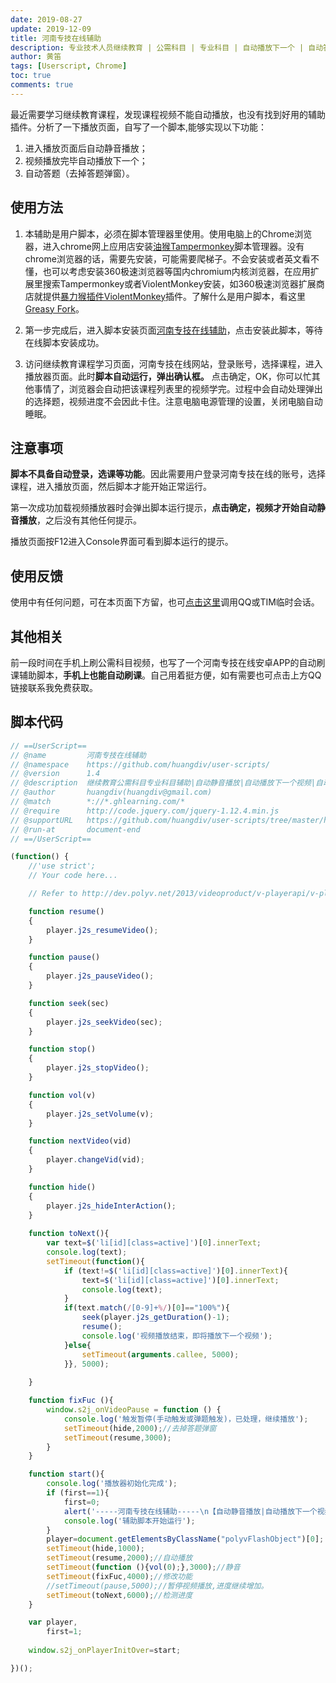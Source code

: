 ```yaml
---
date: 2019-08-27
update: 2019-12-09
title: 河南专技在线辅助
description: 专业技术人员继续教育 | 公需科目 | 专业科目 | 自动播放下一个 | 自动答题
author: 黄笛
tags: [Userscript, Chrome]
toc: true
comments: true
---
```

最近需要学习继续教育课程，发现课程视频不能自动播放，也没有找到好用的辅助插件。分析了一下播放页面，自写了一个脚本,能够实现以下功能：

 1. 进入播放页面后自动静音播放；
 2. 视频播放完毕自动播放下一个；
 3. 自动答题（去掉答题弹窗）。

## 使用方法

1. 本辅助是用户脚本，必须在脚本管理器里使用。使用电脑上的Chrome浏览器，进入chrome网上应用店安装[油猴Tampermonkey][tam]脚本管理器。没有chrome浏览器的话，需要先安装，可能需要爬梯子。不会安装或者英文看不懂，也可以考虑安装360极速浏览器等国内chromium内核浏览器，在应用扩展里搜索Tampermonkey或者ViolentMonkey安装，如360极速浏览器扩展商店就提供[暴力猴插件ViolentMonkey][vio]插件。了解什么是用户脚本，看这里[Greasy Fork][gre]。

2. 第一步完成后，进入脚本安装页面[河南专技在线辅助][hn]，点击安装此脚本，等待在线脚本安装成功。

3. 访问继续教育课程学习页面，河南专技在线网站，登录账号，选择课程，进入播放器页面。此时**脚本自动运行，弹出确认框。** 点击确定，OK，你可以忙其他事情了，浏览器会自动把该课程列表里的视频学完。过程中会自动处理弹出的选择题，视频进度不会因此卡住。注意电脑电源管理的设置，关闭电脑自动睡眠。
<!--more-->
## 注意事项

**脚本不具备自动登录，选课等功能**。因此需要用户登录河南专技在线的账号，选择课程，进入播放页面，然后脚本才能开始正常运行。

第一次成功加载视频播放器时会弹出脚本运行提示，**点击确定，视频才开始自动静音播放**，之后没有其他任何提示。

播放页面按F12进入Console界面可看到脚本运行的提示。


## 使用反馈

使用中有任何问题，可在本页面下方留，也可[点击这里][qq]调用QQ或TIM临时会话。

## 其他相关

前一段时间在手机上刷公需科目视频，也写了一个河南专技在线安卓APP的自动刷课辅助脚本，**手机上也能自动刷课**。自己用着挺方便，如有需要也可点击上方QQ链接联系我免费获取。

## 脚本代码

```js
// ==UserScript==
// @name         河南专技在线辅助
// @namespace    https://github.com/huangdiv/user-scripts/
// @version      1.4
// @description  继续教育公需科目专业科目辅助|自动静音播放|自动播放下一个视频|自动答题(去掉答题弹窗)
// @author       huangdiv(huangdiv@gmail.com)
// @match        *://*.ghlearning.com/*
// @require      http://code.jquery.com/jquery-1.12.4.min.js
// @supportURL   https://github.com/huangdiv/user-scripts/tree/master/hnzj
// @run-at       document-end
// ==/UserScript==

(function() {
    //'use strict';
    // Your code here...

    // Refer to http://dev.polyv.net/2013/videoproduct/v-playerapi/v-playerapi-event/jsbf0001/

    function resume()
    {
        player.j2s_resumeVideo();
    }

    function pause()
    {
        player.j2s_pauseVideo();
    }

    function seek(sec)
    {
        player.j2s_seekVideo(sec);
    }

    function stop()
    {
        player.j2s_stopVideo();
    }

    function vol(v)
    {
        player.j2s_setVolume(v);
    }

    function nextVideo(vid)
    {
        player.changeVid(vid);
    }

    function hide()
    {
        player.j2s_hideInterAction();
    }
  
    function toNext(){
        var text=$('li[id][class=active]')[0].innerText;
        console.log(text);
        setTimeout(function(){
            if (text!=$('li[id][class=active]')[0].innerText){
                text=$('li[id][class=active]')[0].innerText;
                console.log(text);
            }
            if(text.match(/[0-9]+%/)[0]=="100%"){
                seek(player.j2s_getDuration()-1);
                resume();
                console.log('视频播放结束，即将播放下一个视频');
            }else{
                setTimeout(arguments.callee, 5000);
            }}, 5000); 
                    
    }

    function fixFuc (){
        window.s2j_onVideoPause = function () {
            console.log('触发暂停(手动触发或弹题触发)，已处理，继续播放');
            setTimeout(hide,2000);//去掉答题弹窗
            setTimeout(resume,3000);
        }
    }

    function start(){
        console.log('播放器初始化完成');
        if (first==1){
            first=0;
            alert('-----河南专技在线辅助-----\n【自动静音播放|自动播放下一个视频|自动答题(去掉答题弹窗)】\n-----点击确定后开始运行------\n-----作者：huangdi-----');
            console.log('辅助脚本开始运行');
        }
        player=document.getElementsByClassName("polyvFlashObject")[0];
        setTimeout(hide,1000);
        setTimeout(resume,2000);//自动播放
        setTimeout(function (){vol(0);},3000);//静音
        setTimeout(fixFuc,4000);//修改功能
        //setTimeout(pause,5000);//暂停视频播放,进度继续增加。
        setTimeout(toNext,6000);//检测进度
    }

    var player,
        first=1;
    
    window.s2j_onPlayerInitOver=start;

})();
```

  [tam]: https://chrome.google.com/webstore/detail/tampermonkey/dhdgffkkebhmkfjojejmpbldmpobfkfo
  
  [vio]: https://ext.chrome.360.cn/webstore/detail/jinjaccalgkegednnccohejagnlnfdag

  [gre]: https://greasyfork.org/

  [hn]: https://greasyfork.org/zh-CN/scripts/389705-%E6%B2%B3%E5%8D%97%E4%B8%93%E6%8A%80%E5%9C%A8%E7%BA%BF%E8%BE%85%E5%8A%A9
  
  [qq]: http://sighttp.qq.com/authd?IDKEY=ad91638b0086149a2ede665c0e4ddb10c82e81d3374ca9d3
